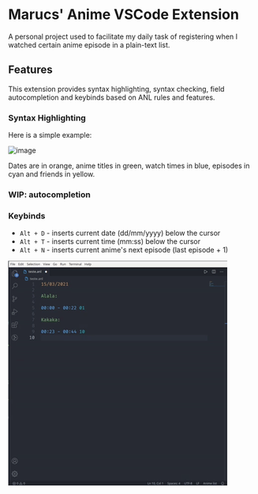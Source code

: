 # Marucs' Anime VSCode Extension

A personal project used to facilitate my daily task of registering when I watched certain anime episode in a plain-text list.
## Features

This extension provides syntax highlighting, syntax checking, field autocompletion and keybinds based on ANL rules and features. 

### Syntax Highlighting

Here is a simple example:

![image](https://user-images.githubusercontent.com/27441558/210033638-0a925a95-56a1-4da8-844f-0e3de7047dce.png)

Dates are in orange, anime titles in green, watch times in blue, episodes in cyan and friends in yellow.

### WIP: autocompletion

### Keybinds

- `Alt + D` - inserts current date (dd/mm/yyyy) below the cursor
- `Alt + T` - inserts current time (mm:ss) below the cursor
- `Alt + N` - inserts current anime's next episode (last episode + 1)

![kebinds example gif](images/keybinds-example.gif)
